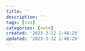 ```yaml
---
title: ''
description: ''
tags: [css]
categories: [note]
created: '2023-3-12 1:48:29'
updated: '2023-3-12 1:48:29'
---
```


